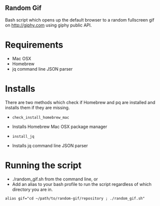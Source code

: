 ## Random Gif ##

Bash script which opens up the default browser to a random fullscreen gif on http://giphy.com using giphy public API.

# Requirements #

- Mac OSX 
- Homebrew
- jq command line JSON parser

# Installs #

There are two methods which check if Homebrew and pq are installed and installs them if they are missing.

- `check_install_homebrew_mac`
- Installs Homebrew Mac OSX package manager

- `install_jq`
- Installs jq command line JSON parser

# Running the script #

- ./random_gif.sh from the command line, or
- Add an alias to your bash profile to run the script regardless of which directory you are in.

`alias gif="cd ~/path/to/random-gif/repository ; ./random_gif.sh"`
